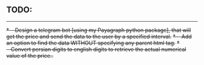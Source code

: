 
<h2>TODO: </h2>
<hr>
<del>* &nbsp;&nbsp;&nbsp;Design a telegram bot [using my Payagraph python package], that will get the price and send the data to the user by a specified interval.</del>
<del>* &nbsp;&nbsp;&nbsp;Add an option to find the data WITHOUT specifying any parent html tag.</del>
<del>* &nbsp;&nbsp;&nbsp;Convert persian digits to english digits to retrieve the actual numerical value of the price..</del>